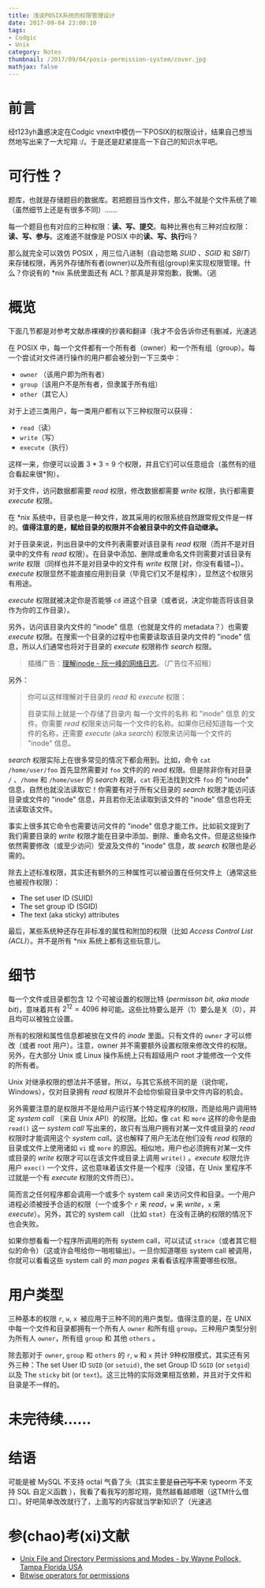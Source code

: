 ```yaml
---
title: 浅谈POSIX系统的权限管理设计
date: 2017-09-04 23:00:10
tags: 
- Codgic
- Unix
category: Notes
thumbnail: /2017/09/04/posix-permission-system/cover.jpg
mathjax: false
---
```


# 前言

经t123yh蛊惑决定在Codgic vnext中模仿一下POSIX的权限设计，结果自己想当然地写出来了一大坨翔 :/。于是还是赶紧提高一下自己的知识水平吧。



# 可行性？

题库，也就是存储题目的数据库。若把题目当作文件，那么不就是个文件系统了嘛（虽然细节上还是有很多不同）…… 

每一个题目也有对应的三种权限：**读、写、提交**。每种比赛也有三种对应权限：**读、写、参与**。这难道不就像是 POSIX 中的**读、写、执行**吗？

那么就完全可以效仿 POSIX ，用三位八进制（自动忽略 *SUID* 、*SGID* 和 *SBIT*）来存储权限，再另外存储所有者(owner)以及所有组(group)来实现权限管理。什么？你说有的 *nix 系统里面还有 ACL？那真是非常抱歉，我懒。（逃



# 概览

下面几节都是对参考文献赤裸裸的抄袭和翻译（我才不会告诉你还有删减，光速逃

在 POSIX 中，每一个文件都有一个所有者（owner）和一个所有组（group）。每一个尝试对文件进行操作的用户都会被分到一下三类中：

- `owner` （该用户即为所有者）
- `group`（该用户不是所有者，但隶属于所有组）
- `other`（其它人）

对于上述三类用户，每一类用户都有以下三种权限可以获得：

- `read`（读）
- `write`（写）
- `execute`（执行）

这样一来，你便可以设置 3 * 3 = 9 个权限，并且它们可以任意组合（虽然有的组合看起来很*狗）。

对于文件，访问数据都需要 *read* 权限，修改数据都需要 *write* 权限，执行都需要 *execute* 权限。

在 *nix 系统中，目录也是一种文件，故其采用的权限系统自然跟常规文件是一样的。**值得注意的是，赋给目录的权限并不会被目录中的文件自动继承。**

对于目录来说，列出目录中的文件列表需要对该目录有 *read* 权限（而并不是对目录中的文件有 *read* 权限）。在目录中添加、删除或重命名文件则需要对该目录有 *write* 权限（同样也并不是对目录中的文件有 *write* 权限 [对，你没有看错~]）。*execute* 权限显然不能直接应用到目录（毕竟它们又不是程序），显然这个权限另有用途。

*execute* 权限就被决定你是否能够 `cd` 进这个目录（或者说，决定你能否将该目录作为你的工作目录）。

另外，访问该目录内文件的 "inode" 信息（也就是文件的 metadata？）也需要 *execute* 权限。在搜索一个目录的过程中也需要读取该目录内文件的 "inode" 信息，所以人们通常也将对于目录的 *execute* 权限称作 *search* 权限。

> 插播广告：[理解inode - 阮一峰的网络日志](http://www.ruanyifeng.com/blog/2011/12/inode.html)。（广告位不招租）

另外：

> 你可以这样理解对于目录的 *read* 和 *execute* 权限：
>
> 目录实际上就是一个存储了目录内 每一个文件的名称 和 "inode" 信息 的文件。你需要 *read* 权限来访问每一个文件的名称。如果你已经知道每一个文件的名称，还需要 *execute* (aka *search*) 权限来访问每一个文件的 "inode" 信息。

*search* 权限实际上在很多常见的情况下都会用到。比如，命令 `cat /home/user/foo` 首先显然需要对 `foo` 文件的的 *read* 权限。但是除非你有对目录 `/` 、`/home` 和 `/home/user` 的 *search* 权限，`cat` 将无法找到文件 `foo` 的 "inode" 信息，自然也就没法读取它！你需要有对于所有父目录的 *search* 权限才能访问该目录或文件的 "inode" 信息，并且若你无法读取到该文件的 "inode" 信息也将无法读取该文件。

事实上很多其它命令也需要访问文件的 "inode" 信息才能工作。比如前文提到了我们需要目录的 *write* 权限才能在目录中添加、删除、重命名文件。但是这些操作依然需要修改（或至少访问）受波及文件的 "inode" 信息，故 *search* 权限也是必需的。

除去上述标准权限，其实还有额外的三种属性可以被设置在任何文件上（通常这些也被视作权限）：

- The set user ID (SUID)
- The set group ID (SGID)
- The text (aka sticky) attributes

最后，某些系统种还存在非标准的属性和附加的权限（比如 *Access Control List (ACL)*）。并不是所有 *nix 系统上都有这些玩意儿。



# 细节

每一个文件或目录都包含 12 个可被设置的权限比特 (*permisson bit, aka mode bit*)，意味着共有 $2 ^ {12} = 4096$ 种可能。这些比特要么是开（1）要么是关（0），并且均可以被独立设置。

所有的权限和属性信息都被放在文件的 *inode* 里面。只有文件的 `owner` 才可以修改（或者 root 用户）。注意，owner 并不需要额外设置权限来修改文件的权限。另外，在大部分 Unix 或 Linux 操作系统上只有超级用户 root 才能修改一个文件的所有者。

Unix 对继承权限的想法并不感冒。所以，与其它系统不同的是（说你呢，Windows），仅对目录拥有 *read* 权限并不会给你偷窥目录中文件内容的机会。

另外需要注意的是权限并不是给用户运行某个特定程序的权限，而是给用户调用特定 *system call* （来自 Unix API）的权限。比如，像 `cat` 和 `more` 这样的命令是由 `read()` 这一 *system call* 写出来的，故只有当用户拥有对某一文件或目录的 *read* 权限时才能调用这个 *system call*。这也解释了用户无法在他们没有 *read* 权限的目录或文件上使用诸如 `vi` 或 `more` 的原因。相似地，用户也必须拥有对某一文件或目录的 *write* 权限才可以在该文件或目录上调用 `write()` 。*execute* 权限允许用户 `exec()` 一个文件，这也意味着该文件是一个程序（没错，在 Unix 里程序不过就是一个有 *execute* 权限的文件而已）。

简而言之任何程序都会调用一个或多个 system call 来访问文件和目录。一个用户进程必须被授予合适的权限（一个或多个 `r` 来 *read*，`w` 来 *write*，`x` 来 *execute*）。另外，其它的 system call （比如 `stat`）在没有正确的权限的情况下也会失败。

如果你想看看一个程序所调用的所有 system call，可以试试 `strace`（或者其它相似的命令）（这或许会甩给你一啪啦输出）。一旦你知道哪些 system call 被调用，你就可以看看这些 system call 的 *man pages* 来看看该程序需要哪些权限。



# 用户类型

三种基本的权限 `r`, `w`, `x `被应用于三种不同的用户类型。值得注意的是，在 UNIX 中每一个文件和目录都拥有一个所有人 `owner` 和所有组 `group`。三种用户类型分别为所有人 `owner`，所有组 `group` 和 其他 `others` 。

除去那对于 `owner`, `group` 和 `others` 的 `r`, `w` 和 `x` 共计 9种权限模式，其实还有另外三种：The set User ID `SUID` (or `setuid)`, the set Group ID `SGID` (or `setgid`) 以及 The `sticky` bit  (or `text`)。这三比特的实际效果相互依赖，并且对于文件和目录是不一样的。



# 未完待续……



# 结语

可能是被 MySQL 不支持 octal 气昏了头（其实主要是~~自己写不来~~  typeorm 不支持 SQL 自定义函数 ），我看了看我写的那坨翔，竟然越看越顺眼（这TM什么借口）。好吧简单改改就行了，上面写的内容就当学新知识了（光速逃



# 参(chao)考(xi)文献

- [Unix File and Directory Permissions and Modes - by Wayne Pollock, Tampa Florida USA](https://wpollock.com/AUnix1/FilePermissions.htm)
- [Bitwise operators for permissions](https://codereview.stackexchange.com/questions/79020/bitwise-operators-for-permissions)


